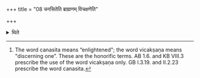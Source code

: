 +++
title = "08 चनसितेति ब्राह्मणम् विचक्षणेति"

+++

<details><summary>थिते</summary>

8. vicakṣaṇa (while addressing) them-(he adds) the (word) canasita at the end of the name of a Brāhmaṇa, and vicakṣaṇa (at the end of the names of) a Kṣatriya or a Vaiśya.[^1]  


[^1]: The word canasita means “enlightened"; the word vicakṣaṇa means "discerning one”. These are the honorific terms. AB 1.6. and KB VIII.3 prescribe the use of the word vicakṣaṇa only. GB I.3.19. and II.2.23 prescribe the word canasita.
</details>
